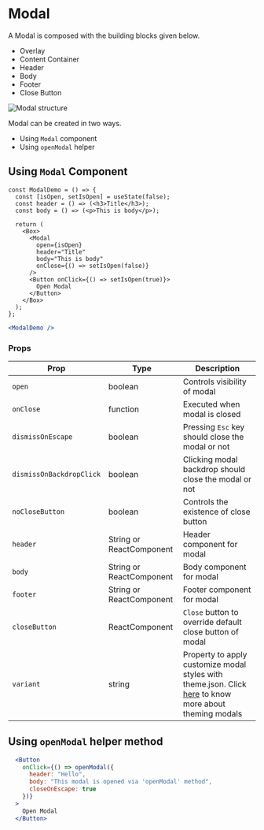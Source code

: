 
# Modal

A Modal is composed with the building blocks given below.
  - Overlay
  - Content Container
  - Header
  - Body
  - Footer
  - Close Button

![Modal structure](/images/modal-structure.png)

Modal can be created in two ways.

  - Using `Modal` component
  - Using `openModal` helper

## Using `Modal` Component

```react
const ModalDemo = () => {
  const [isOpen, setIsOpen] = useState(false);
  const header = () => (<h3>Title</h3>);
  const body = () => (<p>This is body</p>);

  return (
    <Box>
      <Modal
        open={isOpen}
        header="Title"
        body="This is body"
        onClose={() => setIsOpen(false)}
      />
      <Button onClick={() => setIsOpen(true)}>
        Open Modal
      </Button>
    </Box>
  );
};
```

<Editor>

```.jsx
<ModalDemo />
```

</Editor>

### Props

| Prop                         | Type                      | Description                                                                                             |
| ---------------------------- | ------------------------- | ------------------------------------------------------------------------------------------------------- |
| `open`                       | boolean                   | Controls visibility of modal                                                                            |
| `onClose`                    | function                  | Executed when modal is closed                                                                           |
| `dismissOnEscape`            | boolean                   | Pressing `Esc` key should close the modal or not                                                        |
| `dismissOnBackdropClick`     | boolean                   | Clicking modal backdrop should close the modal or not                                                   |
| `noCloseButton`              | boolean                   | Controls the existence of close button                                                                  |
| `header`                     | String or ReactComponent  | Header component for modal                                                                              |
| `body`                       | String or ReactComponent  | Body component for modal                                                                                |
| `footer`                     | String or ReactComponent  | Footer component for modal                                                                              |
| `closeButton`                | ReactComponent            | `Close` button to override default close button of modal                                                |
| `variant`                    | string                    | Property to apply customize modal styles with theme.json. Click [here](/components/Theming) to know more about theming modals  |

## Using `openModal` helper method

<Editor>

```.jsx
  <Button
    onClick={() => openModal({
      header: "Hello",
      body: "This modal is opened via 'openModal' method",
      closeOnEscape: true
    })}
  >
    Open Modal
  </Button>
```

</Editor>
